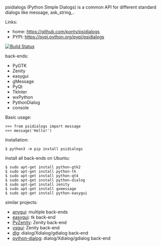 psidialogs (Python Simple Dialogs) is a common API
for different standard dialogs like message, ask_string,..

Links:
 * home: https://github.com/ponty/psidialogs
 * PYPI: https://pypi.python.org/pypi/psidialogs

[![Build Status](https://travis-ci.org/ponty/psidialogs.svg?branch=master)](https://travis-ci.org/ponty/psidialogs)

back-ends:
 - PyGTK
 - Zenity
 - easygui
 - gMessage
 - PyQt
 - TkInter
 - wxPython
 - PythonDialog
 - console

Basic usage:
```pycon
>>> from psidialogs import message
>>> message('Hello!')
```


Installation:

```console
$ python3 -m pip install psidialogs
```

Install all back-ends on Ubuntu:

```console
$ sudo apt-get install python-gtk2
$ sudo apt-get install python-tk
$ sudo apt-get install python-qt4
$ sudo apt-get install python-dialog
$ sudo apt-get install zenity
$ sudo apt-get install gxmessage
$ sudo apt-get install python-easygui
```

similar projects:
* [anygui](http://anygui.sourceforge.net/): multiple back-ends
* [easygui](http://easygui.sourceforge.net/): tk back-end
* [PyZenity](http://pypi.python.org/pypi/PyZenity): Zenity back-end
* [vsgui](http://pypi.python.org/pypi/vsgui): Zenity back-end
* [dlg](http://pypi.python.org/pypi/dlg): dialog/Xdialog/gdialog  back-end
* [python-dialog](http://pypi.python.org/pypi/pythondialog): dialog/Xdialog/gdialog  back-end
